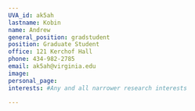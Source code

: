 ```yaml
---
UVA_id: ak5ah
lastname: Kobin
name: Andrew
general_position: gradstudent
position: Graduate Student
office: 121 Kerchof Hall
phone: 434-982-2785
email: ak5ah@virginia.edu
image:
personal_page:
interests: #Any and all narrower research interests

---
```

